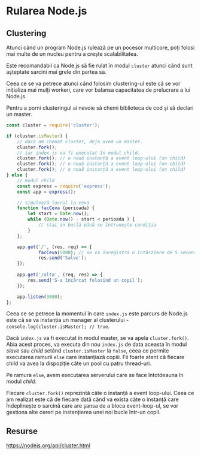 # Rularea Node.js

## Clustering

Atunci când un program Node.js rulează pe un pocesor multicore, poți folosi mai multe de un nucleu pentru a crește scalabilitatea.

Este recomandabil ca Node.js să fie rulat în modul `cluster` atunci când sunt așteptate sarcini mai grele din partea sa.

Ceea ce se va petrece atunci când folosim clustering-ul este că se vor inițializa mai mulți workeri, care vor balansa capacitatea de prelucrare a lui Node.js.

Pentru a porni clusteringul ai nevoie să chemi biblioteca de cod și să declari un master.

```javascript
const cluster = require('cluster');

if (cluster.isMaster) {
    // daca am chemat cluster, deja avem un master.
    cluster.fork();
    // iar index.js va fi executat în modul child.
    cluster.fork(); // o nouă instanță a event loop-ului (un child)
    cluster.fork(); // o nouă instanță a event loop-ului (un child)
    cluster.fork(); // o nouă instanță a event loop-ului (un child)
} else {
    // modul child
	const express = require('express');
	const app = express();

	// simulează lucrul la ceva
	function facCeva (perioada) {
		let start = Date.now();
		while (Date.now() - start < perioada ) {
			// stai in buclă până se întrunește condiția
		}
	};

	app.get('/', (res, req) => {
			facCeva(5000); // se va înregistra o întârziere de 5 secunde.
			res.send('Salve');
    });
    
    app.get('/alta', (req, res) => {
        res.send('S-a încărcat folosind un copil');
    });

	app.listen(3000);
};
```

Ceea ce se petrece la momentul în care `index.js` este parcurs de Node.js este că se va instanția un manager al clusterului - `console.log(cluster.isMaster); // true`. 

Dacă `index.js` va fi executat în modul master, se va apela `cluster.fork()`. Abia acest proces, va executa din nou `index.js` de data aceasta în modul *slave* sau *child* setând `cluster.isMaster` la `false`, ceea ce permite executarea ramurii `else` care instanțiază copiii. Fii foarte atent că fiecare child va avea la dispoziție câte un pool cu patru thread-uri.

Pe ramura `else`, avem executarea serverului care se face întotdeauna în modul *child*.

Fiecare `cluster.fork()` reprezintă câte o instanță a event loop-ului. Ceea ce am realizat este că de fiecare dată când va exista câte o instanță care îndeplinește o sarcină care are șansa de a bloca event-loop-ul, se vor gestiona alte cereri pe instanțierea unei noi bucle într-un copil.

## Resurse

https://nodejs.org/api/cluster.html